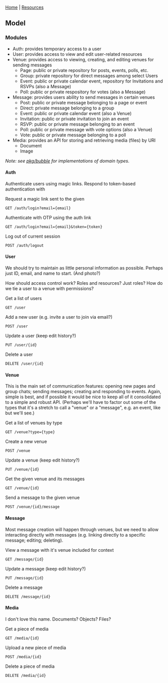 [Home](../README.md) | [Resources](./RESOURCES.md)

## Model

### Modules
- Auth: provides temporary access to a user
- User: provides access to view and edit user-related resources
- Venue: provides access to viewing, creating, and editing venues for sending messages
  - Page: public or private repository for posts, events, polls, etc.
  - Group: private repository for direct messages among select Users
  - Event: public or private calendar event, repository for Invitations and RSVPs (also a Message)
  - Poll: public or private respository for votes (also a Message)
- Message: provides users ability to send messages in certain venues
  - Post: public or private message belonging to a page or event
  - Direct: private message belonging to a group
  - Event: public or private calendar event (also a Venue)
  - Invitation: public or private invitation to join an event
  - RSVP: public or private message belonging to an event
  - Poll: public or private message with vote options (also a Venue)
  - Vote: public or private message belonging to a poll
- Media: provides an API for storing and retrieving media (files) by URI
  - Document
  - Image

_Note: see [pkg/bubble](https://github.com/nikovacevic/bubble/tree/master/pkg/bubble) for implementations of domain types._

#### Auth
Authenticate users using magic links. Respond to token-based authentication with

Request a magic link sent to the given
```
GET /auth/login?email={email}
```
Authenticate with OTP using the auth link
```
GET /auth/login?email={email}&token={token}
```
Log out of current session
```
POST /auth/logout
```

#### User
We should try to maintain as little personal information as possible. Perhaps just ID, email, and name to start. (And photo?)

How should access control work? Roles and resources? Just roles? How do we tie a user to a venue with permissions?

Get a list of users
```
GET /user
```
Add a new user (e.g. invite a user to join via email?)
```
POST /user
```
Update a user (keep edit history?)
```
PUT /user/{id}
```
Delete a user
```
DELETE /user/{id}
```

#### Venue
This is the main set of communication features: opening new pages and group chats; sending messages; creating and responding to events. Again, simple is best, and if possible it would be nice to keep all of it consolidated to a simple and robust API. (Perhaps we'll have to factor out some of the types that it's a stretch to call a "venue" or a "message", e.g. an event, like but we'll see.)

Get a list of venues by type
```
GET /venue?type={type}
```
Create a new venue
```
POST /venue
```
Update a venue (keep edit history?)
```
PUT /venue/{id}
```
Get the given venue and its messages
```
GET /venue/{id}
```
Send a message to the given venue
```
POST /venue/{id}/message
```

#### Message
Most message creation will happen through venues, but we need to allow interacting directly with messages (e.g. linking directly to a specific message; editing; deleting).

View a message with it's venue included for context
```
GET /message/{id}
```
Update a message (keep edit history?)
```
PUT /message/{id}
```
Delete a message
```
DELETE /message/{id}
```

#### Media
I don't love this name. Documents? Objects? Files?

Get a piece of media
```
GET /media/{id}
```
Upload a new piece of media
```
POST /media/{id}
```
Delete a piece of media
```
DELETE /media/{id}
```
